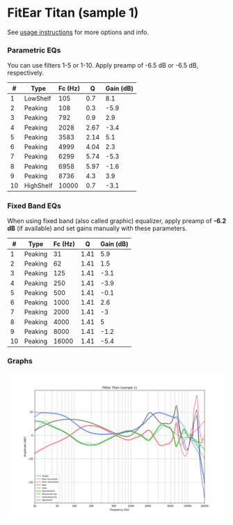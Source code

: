 # FitEar Titan (sample 1)
See [usage instructions](https://github.com/jaakkopasanen/AutoEq#usage) for more options and info.

### Parametric EQs
You can use filters 1-5 or 1-10. Apply preamp of -6.5 dB or -6.5 dB, respectively.

|   # | Type      |   Fc (Hz) |    Q |   Gain (dB) |
|-----|-----------|-----------|------|-------------|
|   1 | LowShelf  |       105 | 0.7  |         8.1 |
|   2 | Peaking   |       108 | 0.3  |        -5.9 |
|   3 | Peaking   |       792 | 0.9  |         2.9 |
|   4 | Peaking   |      2028 | 2.67 |        -3.4 |
|   5 | Peaking   |      3583 | 2.14 |         5.1 |
|   6 | Peaking   |      4999 | 4.04 |         2.3 |
|   7 | Peaking   |      6299 | 5.74 |        -5.3 |
|   8 | Peaking   |      6958 | 5.97 |        -1.6 |
|   9 | Peaking   |      8736 | 4.3  |         3.9 |
|  10 | HighShelf |     10000 | 0.7  |        -3.1 |

### Fixed Band EQs
When using fixed band (also called graphic) equalizer, apply preamp of **-6.2 dB** (if available) and set gains manually with these parameters.

|   # | Type    |   Fc (Hz) |    Q |   Gain (dB) |
|-----|---------|-----------|------|-------------|
|   1 | Peaking |        31 | 1.41 |         5.9 |
|   2 | Peaking |        62 | 1.41 |         1.5 |
|   3 | Peaking |       125 | 1.41 |        -3.1 |
|   4 | Peaking |       250 | 1.41 |        -3.9 |
|   5 | Peaking |       500 | 1.41 |        -0.1 |
|   6 | Peaking |      1000 | 1.41 |         2.6 |
|   7 | Peaking |      2000 | 1.41 |        -3   |
|   8 | Peaking |      4000 | 1.41 |         5   |
|   9 | Peaking |      8000 | 1.41 |        -1.2 |
|  10 | Peaking |     16000 | 1.41 |        -5.4 |

### Graphs
![](./FitEar%20Titan%20(sample%201).png)

